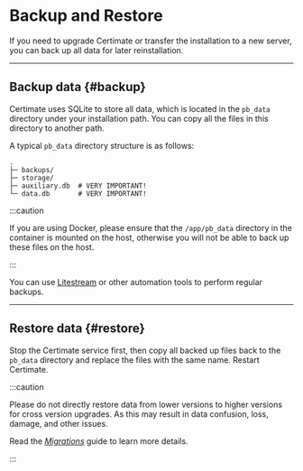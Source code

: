 ﻿# Backup and Restore

If you need to upgrade Certimate or transfer the installation to a new server, you can back up all data for later reinstallation.

---

## Backup data {#backup}

Certimate uses SQLite to store all data, which is located in the `pb_data` directory under your installation path. You can copy all the files in this directory to another path.

A typical `pb_data` directory structure is as follows:

```
.
├─ backups/
├─ storage/
├─ auxiliary.db  # VERY IMPORTANT!
└─ data.db       # VERY IMPORTANT!
```

:::caution

If you are using Docker, please ensure that the `/app/pb_data` directory in the container is mounted on the host, otherwise you will not be able to back up these files on the host.

:::

You can use [Litestream](https://litestream.io/) or other automation tools to perform regular backups.

---

## Restore data {#restore}

Stop the Certimate service first, then copy all backed up files back to the `pb_data` directory and replace the files with the same name. Restart Certimate.

:::caution

Please do not directly restore data from lower versions to higher versions for cross version upgrades. As this may result in data confusion, loss, damage, and other issues.

Read the _[Migrations](/docs/migrations/)_ guide to learn more details.

:::
